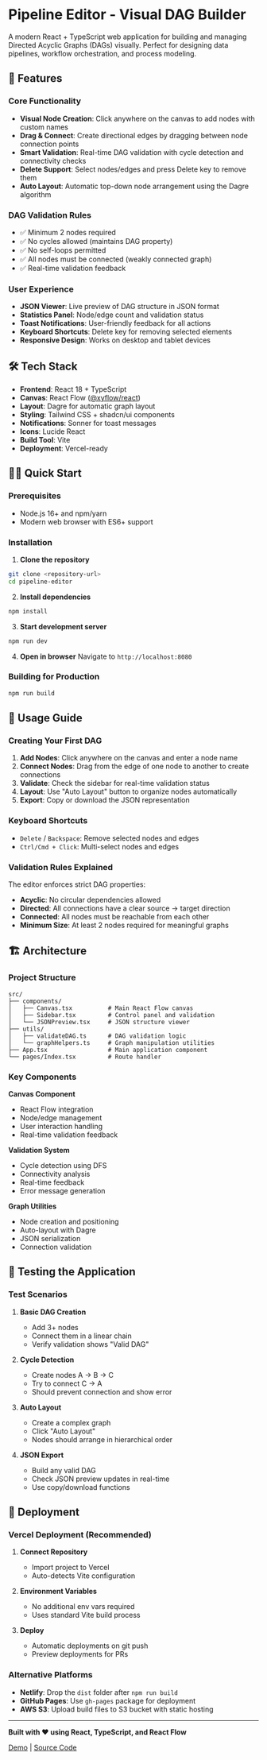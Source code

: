
# Pipeline Editor - Visual DAG Builder

A modern React + TypeScript web application for building and managing Directed Acyclic Graphs (DAGs) visually. Perfect for designing data pipelines, workflow orchestration, and process modeling.

## 🚀 Features

### Core Functionality
- **Visual Node Creation**: Click anywhere on the canvas to add nodes with custom names
- **Drag & Connect**: Create directional edges by dragging between node connection points
- **Smart Validation**: Real-time DAG validation with cycle detection and connectivity checks
- **Delete Support**: Select nodes/edges and press Delete key to remove them
- **Auto Layout**: Automatic top-down node arrangement using the Dagre algorithm

### DAG Validation Rules
- ✅ Minimum 2 nodes required
- ✅ No cycles allowed (maintains DAG property)
- ✅ No self-loops permitted
- ✅ All nodes must be connected (weakly connected graph)
- ✅ Real-time validation feedback

### User Experience
- **JSON Viewer**: Live preview of DAG structure in JSON format
- **Statistics Panel**: Node/edge count and validation status
- **Toast Notifications**: User-friendly feedback for all actions
- **Keyboard Shortcuts**: Delete key for removing selected elements
- **Responsive Design**: Works on desktop and tablet devices

## 🛠️ Tech Stack

- **Frontend**: React 18 + TypeScript
- **Canvas**: React Flow ([@xyflow/react](https://reactflow.dev/))
- **Layout**: Dagre for automatic graph layout
- **Styling**: Tailwind CSS + shadcn/ui components
- **Notifications**: Sonner for toast messages
- **Icons**: Lucide React
- **Build Tool**: Vite
- **Deployment**: Vercel-ready

## 🏃‍♂️ Quick Start

### Prerequisites
- Node.js 16+ and npm/yarn
- Modern web browser with ES6+ support

### Installation

1. **Clone the repository**
```bash
git clone <repository-url>
cd pipeline-editor
```

2. **Install dependencies**
```bash
npm install
```

3. **Start development server**
```bash
npm run dev
```

4. **Open in browser**
Navigate to `http://localhost:8080`

### Building for Production
```bash
npm run build
```

## 📖 Usage Guide

### Creating Your First DAG

1. **Add Nodes**: Click anywhere on the canvas and enter a node name
2. **Connect Nodes**: Drag from the edge of one node to another to create connections
3. **Validate**: Check the sidebar for real-time validation status
4. **Layout**: Use "Auto Layout" button to organize nodes automatically
5. **Export**: Copy or download the JSON representation

### Keyboard Shortcuts
- `Delete` / `Backspace`: Remove selected nodes and edges
- `Ctrl/Cmd + Click`: Multi-select nodes and edges

### Validation Rules Explained

The editor enforces strict DAG properties:

- **Acyclic**: No circular dependencies allowed
- **Directed**: All connections have a clear source → target direction
- **Connected**: All nodes must be reachable from each other
- **Minimum Size**: At least 2 nodes required for meaningful graphs

## 🏗️ Architecture

### Project Structure
```
src/
├── components/
│   ├── Canvas.tsx          # Main React Flow canvas
│   ├── Sidebar.tsx         # Control panel and validation
│   └── JSONPreview.tsx     # JSON structure viewer
├── utils/
│   ├── validateDAG.ts      # DAG validation logic
│   └── graphHelpers.ts     # Graph manipulation utilities
├── App.tsx                 # Main application component
└── pages/Index.tsx         # Route handler
```

### Key Components

**Canvas Component**
- React Flow integration
- Node/edge management
- User interaction handling
- Real-time validation feedback

**Validation System**
- Cycle detection using DFS
- Connectivity analysis
- Real-time feedback
- Error message generation

**Graph Utilities**
- Node creation and positioning
- Auto-layout with Dagre
- JSON serialization
- Connection validation

## 🧪 Testing the Application

### Test Scenarios

1. **Basic DAG Creation**
   - Add 3+ nodes
   - Connect them in a linear chain
   - Verify validation shows "Valid DAG"

2. **Cycle Detection**
   - Create nodes A → B → C
   - Try to connect C → A
   - Should prevent connection and show error

3. **Auto Layout**
   - Create a complex graph
   - Click "Auto Layout"
   - Nodes should arrange in hierarchical order

4. **JSON Export**
   - Build any valid DAG
   - Check JSON preview updates in real-time
   - Use copy/download functions

## 🚢 Deployment

### Vercel Deployment (Recommended)

1. **Connect Repository**
   - Import project to Vercel
   - Auto-detects Vite configuration

2. **Environment Variables**
   - No additional env vars required
   - Uses standard Vite build process

3. **Deploy**
   - Automatic deployments on git push
   - Preview deployments for PRs

### Alternative Platforms
- **Netlify**: Drop the `dist` folder after `npm run build`
- **GitHub Pages**: Use `gh-pages` package for deployment
- **AWS S3**: Upload build files to S3 bucket with static hosting

---

**Built with ❤️ using React, TypeScript, and React Flow**

[Demo]((https://pipeline-visualizer-app.vercel.app/)) | [Source Code]((https://github.com/AryanKadam1134/pipeline-visualizer-app.git))
